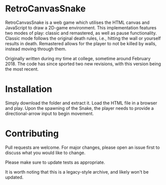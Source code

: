 # RetroCanvasSnake
RetroCanvasSnake is a web game which utilises the HTML canvas and JavaScript to draw a 2D-game environment. This implementation features two modes of play: classic and remastered, as well as pause functionality. Classic mode follows the original death rules, i.e., hitting the wall or yourself results in death. Remastered allows for the player to not be killed by walls, instead moving through them.

Originally written during my time at college, sometime around February 2018. The code has since sported two new revisions, with this version being the most recent.

# Installation
Simply download the folder and extract it. Load the HTML file in a browser and play. Upon the spawning of the Snake, the player needs to provide a directional-arrow input to begin movement.

# Contributing
Pull requests are welcome. For major changes, please open an issue first to discuss what you would like to change.

Please make sure to update tests as appropriate.

It is worth noting that this is a legacy-style archive, and likely won't be updated.

